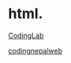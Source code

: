 # html.

[CodingLab](https://www.youtube.com/@CodingLabYT)

[codingnepalweb](https://www.codingnepalweb.com/)

